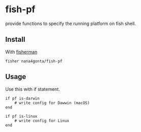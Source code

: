# fish-pf
provide functions to specify the running platform on fish shell.

## Install
With [fisherman](https://github.com/fisherman/fisherman)
```
fisher nana4gonta/fish-pf
```

## Usage
Use this with if statement.
```
if pf is-darwin
    # write config for Dawwin (macOS)
end

if pf is-linux
    # write config for Linux
end
```